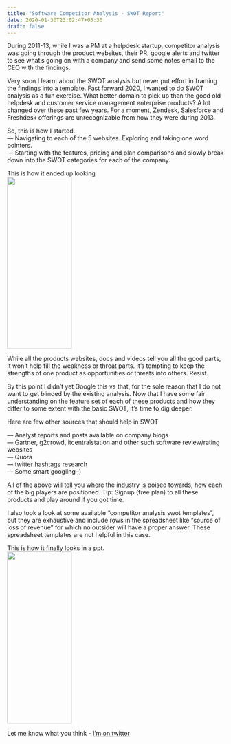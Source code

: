 ```yaml
---
title: "Software Competitor Analysis - SWOT Report"
date: 2020-01-30T23:02:47+05:30
draft: false
---
```


During 2011-13, while I was a PM at a helpdesk startup, competitor analysis was going through the product websites, their PR, google alerts and twitter to see what’s going on with a company and send some notes email to the CEO with the findings. 

Very soon I learnt about the SWOT analysis but never put effort in framing the findings into a template. Fast forward 2020, I wanted to do SWOT analysis as a fun exercise. What better domain to pick up than the good old helpdesk and customer service management enterprise products? A lot changed over these past few years. For a moment, Zendesk, Salesforce and Freshdesk offerings are unrecognizable from how they were during 2013.

So, this is how I started.    
— Navigating to  each of the 5 websites. Exploring and taking one word pointers.   
— Starting with the features, pricing and plan comparisons and slowly break down into the SWOT categories for each of the company.   

This is how it ended up looking   
<img src="/images/csm.png" width="150" height="400">

While all the products websites, docs and videos tell you all the good parts, it won’t help fill the weakness or threat parts. It’s tempting to keep the strengths of one product as opportunities or threats into others. Resist. 

By this point I didn’t yet Google this vs that, for the sole reason that I do not want to get blinded by the existing analysis. Now that I have some fair understanding on the feature set of each of these products and how they differ to some extent with the basic SWOT, it’s time to dig deeper.

Here are few other sources that should help in SWOT

— Analyst reports and posts available on company blogs   
— Gartner, g2crowd, itcentralstation and other such software review/rating websites   
— Quora   
— twitter hashtags research   
— Some smart googling ;)    

All of the above will tell you where the industry is poised towards, how each of the big players are positioned. Tip: Signup (free plan) to all these products and play around if you got time. 

I also took a look at some available “competitor analysis swot templates”, but they are exhaustive and include rows in the spreadsheet like “source of loss of revenue” for which no outsider will have a proper answer. These spreadsheet templates are not helpful in this case.

This is how it finally looks in a ppt.    
<img src="/images/csm2.png" width="150" height="400">

Let me know what you think - [I’m on twitter](https://twitter.com/jagan123)

